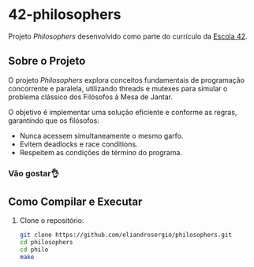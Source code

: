 # 42-philosophers

Projeto *Philosophers* desenvolvido como parte do currículo da [Escola 42](https://www.42network.org/).

## Sobre o Projeto

O projeto *Philosophers* explora conceitos fundamentais de programação concorrente e paralela, utilizando threads e mutexes para simular o problema clássico dos Filósofos à Mesa de Jantar. 

O objetivo é implementar uma solução eficiente e conforme as regras, garantindo que os filósofos:
- Nunca acessem simultaneamente o mesmo garfo.
- Evitem deadlocks e race conditions.
- Respeitem as condições de término do programa.

### Vão gostar👌

## Como Compilar e Executar

1. Clone o repositório:
   ```bash
   git clone https://github.com/eliandrosergio/philosophers.git
   cd philosophers
   cd philo
   make
